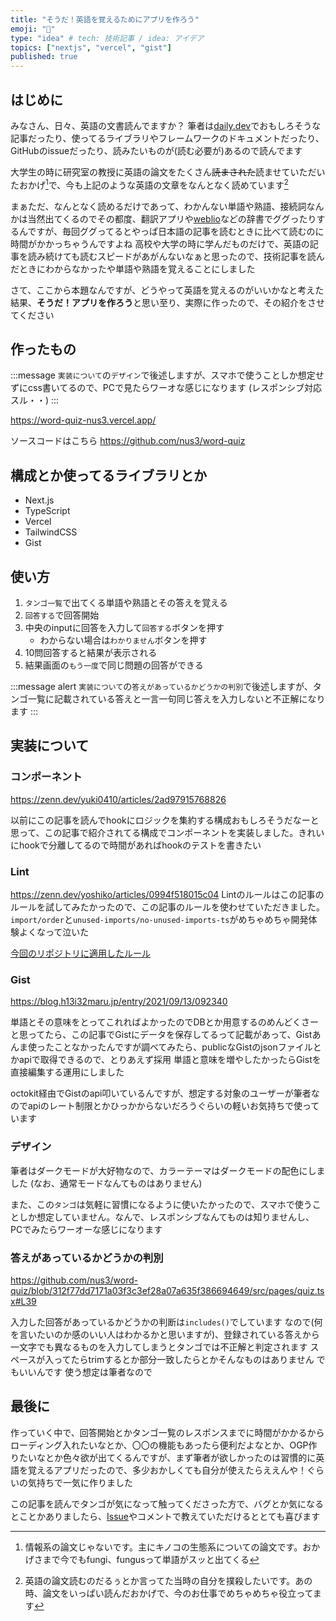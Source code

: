 ```yaml
---
title: "そうだ！英語を覚えるためにアプリを作ろう"
emoji: "📖"
type: "idea" # tech: 技術記事 / idea: アイデア
topics: ["nextjs", "vercel", "gist"]
published: true
---
```


## はじめに

みなさん、日々、英語の文書読んでますか？
筆者は[daily.dev](https://daily.dev/)でおもしろそうな記事だったり、使ってるライブラリやフレームワークのドキュメントだったり、GitHubのissueだったり、読みたいものが(読む必要が)あるので読んでます

大学生の時に研究室の教授に英語の論文をたくさん~~読まされた~~読ませていただいたおかげ[^1]で、今も上記のような英語の文章をなんとなく読めています[^2]

[^1]: 情報系の論文じゃないです。主にキノコの生態系についての論文です。おかげさまで今でもfungi、fungusって単語がスッと出てくる
[^2]: 英語の論文読むのだるぅとか言ってた当時の自分を撲殺したいです。あの時、論文をいっぱい読んだおかげで、今のお仕事でめちゃめちゃ役立ってます

まぁただ、なんとなく読めるだけであって、わかんない単語や熟語、接続詞なんかは当然出てくるのでその都度、翻訳アプリや[weblio](https://ejje.weblio.jp/)などの辞書でググったりするんですが、毎回ググってるとやっぱ日本語の記事を読むときに比べて読むのに時間がかかっちゃうんですよね
高校や大学の時に学んだものだけで、英語の記事を読み続けても読むスピードがあがんないなぁと思ったので、技術記事を読んだときにわからなかったや単語や熟語を覚えることにしました

さて、ここから本題なんですが、どうやって英語を覚えるのがいいかなと考えた結果、**そうだ！アプリを作ろう**と思い至り、実際に作ったので、その紹介をさせてください

## 作ったもの

:::message
`実装について`の`デザイン`で後述しますが、スマホで使うことしか想定せずにcss書いてるので、PCで見たらワーオな感じになります
(レスポンシブ対応スル・・)
:::

https://word-quiz-nus3.vercel.app/

ソースコードはこちら
https://github.com/nus3/word-quiz

## 構成とか使ってるライブラリとか

- Next.js
- TypeScript
- Vercel
- TailwindCSS
- Gist

## 使い方

1. `タンゴ一覧`で出てくる単語や熟語とその答えを覚える
2. `回答する`で回答開始
3. 中央のinputに回答を入力して`回答する`ボタンを押す
   - わからない場合は`わかりません`ボタンを押す
4. 10問回答すると結果が表示される
5. 結果画面の`もう一度`で同じ問題の回答ができる

:::message alert
`実装について`の`答えがあっているかどうかの判別`で後述しますが、タンゴ一覧に記載されている答えと一言一句同じ答えを入力しないと不正解になります
:::

## 実装について

### コンポーネント

https://zenn.dev/yuki0410/articles/2ad97915768826

以前にこの記事を読んでhookにロジックを集約する構成おもしろそうだなーと思って、この記事で紹介されてる構成でコンポーネントを実装しました。きれいにhookで分離してるので時間があればhookのテストを書きたい


### Lint

https://zenn.dev/yoshiko/articles/0994f518015c04
Lintのルールはこの記事のルールを試してみたかったので、この記事のルールを使わせていただきました。`import/order`と`unused-imports/no-unused-imports-ts`がめちゃめちゃ開発体験よくなって泣いた

[今回のリポジトリに適用したルール](https://github.com/nus3/word-quiz/blob/main/.eslintrc.js)


### Gist

https://blog.h13i32maru.jp/entry/2021/09/13/092340

単語とその意味をとってこれればよかったのでDBとか用意するのめんどくさーと思ってたら、この記事でGistにデータを保存してるって記載があって、Gistあんま使ったことなかったんですが調べてみたら、publicなGistのjsonファイルとかapiで取得できるので、とりあえず採用
単語と意味を増やしたかったらGistを直接編集する運用にしました

octokit経由でGistのapi叩いているんですが、想定する対象のユーザーが筆者なのでapiのレート制限とかひっかからないだろうぐらいの軽いお気持ちで使っています

### デザイン

筆者はダークモードが大好物なので、カラーテーマはダークモードの配色にしました
(なお、通常モードなんてものはありません)

また、この`タンゴ`は気軽に習慣になるように使いたかったので、スマホで使うことしか想定していません。なんで、レスポンシブなんてものは知りませんし、PCでみたらワーオーな感じになります

### 答えがあっているかどうかの判別

https://github.com/nus3/word-quiz/blob/312f77dd7171a03f3c3ef28a07a635f386694649/src/pages/quiz.tsx#L39

入力した回答があっているかどうかの判断は`includes()`でしています
なので(何を言いたいのか感のいい人はわかるかと思いますが)、登録されている答えから一文字でも異なるものを入力してしまうとタンゴでは不正解と判定されます
スペースが入ってたらtrimするとか部分一致したらとかそんなものはありません
でもいいんです
使う想定は筆者なので

## 最後に

作っていく中で、回答開始とかタンゴ一覧のレスポンスまでに時間がかかるからローディング入れたいなとか、〇〇の機能もあったら便利だよなとか、OGP作りたいなとか色々欲が出てくるんですが、まず筆者が欲しかったのは習慣的に英語を覚えるアプリだったので、多少おかしくても自分が使えたらええんや！ぐらいの気持ちで一気に作りました

この記事を読んでタンゴが気になって触ってくださった方で、バグとか気になるとことかありましたら、[Issue](https://github.com/nus3/word-quiz/issues)やコメントで教えていただけるととても喜びます

